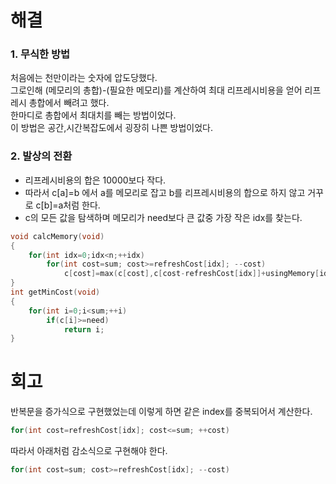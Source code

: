 # 해결
### 1. 무식한 방법

처음에는 천만이라는 숫자에 압도당했다.  
그로인해 (메모리의 총합)-(필요한 메모리)를 계산하여 최대 리프레시비용을 얻어 리프레시 총합에서 빼려고 했다.  
한마디로 총합에서 최대치를 빼는 방법이었다.  
이 방법은 공간,시간복잡도에서 굉장히 나쁜 방법이었다.

### 2. 발상의 전환

- 리프레시비용의 합은 10000보다 작다.
- 따라서 c[a]=b 에서 a를 메모리로 잡고 b를 리프레시비용의 합으로 하지 않고 거꾸로 c[b]=a처럼 한다.
- c의 모든 값을 탐색하며 메모리가 need보다 큰 값중 가장 작은 idx를 찾는다.
```c++
void calcMemory(void)
{
    for(int idx=0;idx<n;++idx)
        for(int cost=sum; cost>=refreshCost[idx]; --cost)
            c[cost]=max(c[cost],c[cost-refreshCost[idx]]+usingMemory[idx]);
}
int getMinCost(void)
{
    for(int i=0;i<sum;++i)
        if(c[i]>=need)
            return i;
}
```

# 회고
반복문을 증가식으로 구현했었는데 이렇게 하면 같은 index를 중복되어서 계산한다.  
```c++
for(int cost=refreshCost[idx]; cost<=sum; ++cost)
```
따라서 아래처럼 감소식으로 구현해야 한다.
```c++
for(int cost=sum; cost>=refreshCost[idx]; --cost)
```
